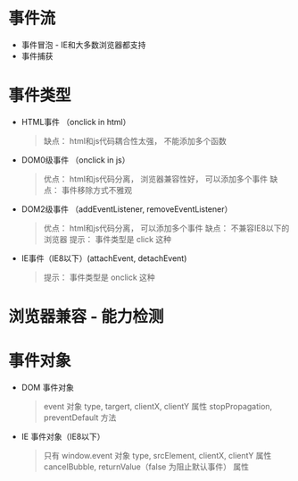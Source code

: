 # 事件流

* 事件冒泡 - IE和大多数浏览器都支持
* 事件捕获 

# 事件类型

* HTML事件 （onclick in html）
	> 缺点： html和js代码耦合性太强， 不能添加多个函数
* DOM0级事件 （onclick in js）
	> 优点： html和js代码分离， 浏览器兼容性好， 可以添加多个事件
	> 缺点： 事件移除方式不雅观
* DOM2级事件 （addEventListener, removeEventListener）
 	> 优点： html和js代码分离， 可以添加多个事件
 	> 缺点： 不兼容IE8以下的浏览器
 	> 提示： 事件类型是 click 这种 
* IE事件（IE8以下）(attachEvent, detachEvent) 
	> 提示： 事件类型是 onclick 这种

# 浏览器兼容 - 能力检测 

# 事件对象
* DOM 事件对象
 	> event 对象
	> type, targert, clientX, clientY 属性
	> stopPropagation, preventDefault 方法
* IE 事件对象（IE8以下）
	> 只有 window.event 对象
	> type, srcElement, clientX, clientY 属性
	> cancelBubble, returnValue（false 为阻止默认事件） 属性
	